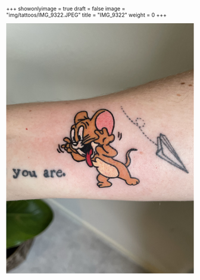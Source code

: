 +++
showonlyimage = true
draft = false
image = "img/tattoos/IMG_9322.JPEG"
title = "IMG_9322"
weight = 0
+++

![image](/img/tattoos/IMG_9322.JPEG)
